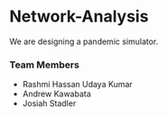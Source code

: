 # Network-Analysis

We are designing a pandemic simulator. 

### Team Members


* Rashmi Hassan Udaya Kumar
* Andrew Kawabata
* Josiah Stadler

